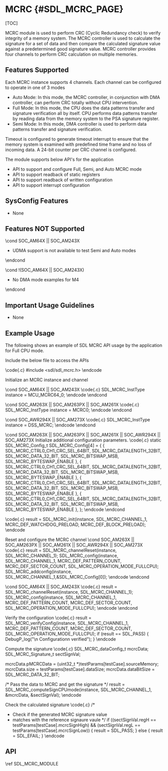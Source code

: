 # MCRC {#SDL_MCRC_PAGE}

[TOC]

MCRC module is used to perform CRC (Cyclic Redundancy check) to verify integrity of a memory system. The MCRC controller is used to calculate the signature for a set of data and then compare the calculated signature value against a predetermined good signature value. MCRC controller provides four channels to perform CRC calculation on multiple memories.

## Features Supported

Each MCRC instance supports 4 channels. Each channel can be configured to operate in one of 3 modes

* Auto Mode: In this mode, the MCRC controller, in conjunction with DMA controller, can perform CRC totally without CPU intervention.
* Full Mode: In this mode, the CPU does the data patterns transfer and signature verification all by itself. CPU performs data patterns transfer by reading data from the memory system to the PSA signature register.
* Semi Mode: In this mode, DMA controller is used to perform data patterns transfer and signature verification.

Timeout is configured to generate timeout interrupt to ensure that the memory system is examined with predefined time frame and no loss of incoming data. A 24-bit counter per CRC channel is configured.

The module supports below API's for the application

* API to support and configure Full, Semi, and Auto MCRC mode
* API to support readback of static registers
* API to support readback of written configuration
* API to support interrupt configuration

## SysConfig Features

- None

## Features NOT Supported

\cond SOC_AM64X || SOC_AM243X

- UDMA support is not available to test Semi and Auto modes

\endcond

\cond !(SOC_AM64X || SOC_AM243X)

- No DMA mode examples for M4

\endcond

## Important Usage Guidelines

- None

## Example Usage

The following shows an example of SDL MCRC API usage by the application for Full CPU mode.

Include the below file to access the APIs

\code{.c}
#include <sdl/sdl_mcrc.h>
\endcode

Initialize an MCRC instance and channel

\cond SOC_AM64X || SOC_AM243X
\code{.c}
SDL_MCRC_InstType instance = MCU_MCRC64_0;
\endcode
\endcond

\cond SOC_AM263X || SOC_AM263PX || SOC_AM261X
\code{.c}
SDL_MCRC_InstType instance = MCRC0;
\endcode
\endcond

\cond SOC_AWR294X || SOC_AM273X
\code{.c}
SDL_MCRC_InstType instance = DSS_MCRC;
\endcode
\endcond

\cond SOC_AM263X || SOC_AM263PX || SOC_AM261X || SOC_AWR294X || SOC_AM273X
Initialize additional configuration parameters.
\code{.c}
static SDL_MCRC_Config_t SDL_MCRC_Config[4] =
 {
      {
          SDL_MCRC_CTRL0_CH1_CRC_SEL_64BIT,
          SDL_MCRC_DATALENGTH_32BIT,
          SDL_MCRC_DATA_32_BIT,
          SDL_MCRC_BITSWAP_MSB,
          SDL_MCRC_BYTESWAP_ENABLE
      },
      {
          SDL_MCRC_CTRL0_CH1_CRC_SEL_64BIT,
          SDL_MCRC_DATALENGTH_32BIT,
          SDL_MCRC_DATA_32_BIT,
          SDL_MCRC_BITSWAP_MSB,
          SDL_MCRC_BYTESWAP_ENABLE
      },
      {
          SDL_MCRC_CTRL0_CH1_CRC_SEL_64BIT,
          SDL_MCRC_DATALENGTH_32BIT,
          SDL_MCRC_DATA_32_BIT,
          SDL_MCRC_BITSWAP_MSB,
          SDL_MCRC_BYTESWAP_ENABLE
      },
      {
          SDL_MCRC_CTRL0_CH1_CRC_SEL_64BIT,
          SDL_MCRC_DATALENGTH_32BIT,
          SDL_MCRC_DATA_32_BIT,
          SDL_MCRC_BITSWAP_MSB,
          SDL_MCRC_BYTESWAP_ENABLE
      },
 };
\endcode
\endcond

\code{.c}
result = SDL_MCRC_init(instance, SDL_MCRC_CHANNEL_1, MCRC_DEF_WATCHDOG_PRELOAD, MCRC_DEF_BLOCK_PRELOAD);
\endcode

Reset and configure the MCRC channel
\cond SOC_AM263X || SOC_AM263PX || SOC_AM261X || SOC_AWR294X || SOC_AM273X
\code{.c}
result = SDL_MCRC_channelReset(instance, SDL_MCRC_CHANNEL_1);
SDL_MCRC_config(instance, SDL_MCRC_CHANNEL_1, MCRC_DEF_PATTERN_COUNT, MCRC_DEF_SECTOR_COUNT, SDL_MCRC_OPERATION_MODE_FULLCPU);
SDL_MCRC_addconfig(instance, SDL_MCRC_CHANNEL_1,&SDL_MCRC_Config[0]);
\endcode
\endcond

\cond SOC_AM64X || SOC_AM243X
\code{.c}
result = SDL_MCRC_channelReset(instance, SDL_MCRC_CHANNEL_1);
SDL_MCRC_config(instance, SDL_MCRC_CHANNEL_1, MCRC_DEF_PATTERN_COUNT, MCRC_DEF_SECTOR_COUNT, SDL_MCRC_OPERATION_MODE_FULLCPU);
\endcode
\endcond


Verify the configuration
\code{.c}
result = SDL_MCRC_verifyConfig(instance, SDL_MCRC_CHANNEL_1, MCRC_DEF_PATTERN_COUNT, MCRC_DEF_SECTOR_COUNT, SDL_MCRC_OPERATION_MODE_FULLCPU);
if (result == SDL_PASS)
{
    DebugP_log("\n Configurationn verified");
}
\endcode

Compute the signature
\code{.c}
SDL_MCRC_dataConfig_t mcrcData;
SDL_MCRC_Signature_t  sectSignVal;

mcrcData.pMCRCData      = (uint32_t *)testParams[testCase].sourceMemory;
mcrcData.size           = testParams[testCase].dataSize;
mcrcData.dataBitSize    = SDL_MCRC_DATA_32_BIT;

/* Pass the data to MCRC and get the signature */
result = SDL_MCRC_computeSignCPUmode(instance, SDL_MCRC_CHANNEL_1, &mcrcData, &sectSignVal);
\endcode

Check the calculated signature
\code{.c}
/*
 * Check if the generated MCRC signature value
 * matches with the reference signaure vaule
 */
if ((sectSignVal.regH == testParams[testCase].mcrcSignHigh) &&
    (sectSignVal.regL == testParams[testCase].mcrcSignLow))
{
    result = SDL_PASS;
}
else {
    result = SDL_EFAIL;
}
\endcode

## API

\ref SDL_MCRC_MODULE
